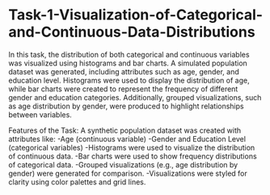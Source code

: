 # Task-1-Visualization-of-Categorical-and-Continuous-Data-Distributions

In this task, the distribution of both categorical and continuous variables was visualized using histograms and bar charts. A simulated population dataset was generated, including attributes such as age, gender, and education level. Histograms were used to display the distribution of age, while bar charts were created to represent the frequency of different gender and education categories. Additionally, grouped visualizations, such as age distribution by gender, were produced to highlight relationships between variables.

Features of the Task:
A synthetic population dataset was created with attributes like:
-Age (continuous variable)
-Gender and Education Level (categorical variables)
-Histograms were used to visualize the distribution of continuous data.
-Bar charts were used to show frequency distributions of categorical data.
-Grouped visualizations (e.g., age distribution by gender) were generated for comparison.
-Visualizations were styled for clarity using color palettes and grid lines.

